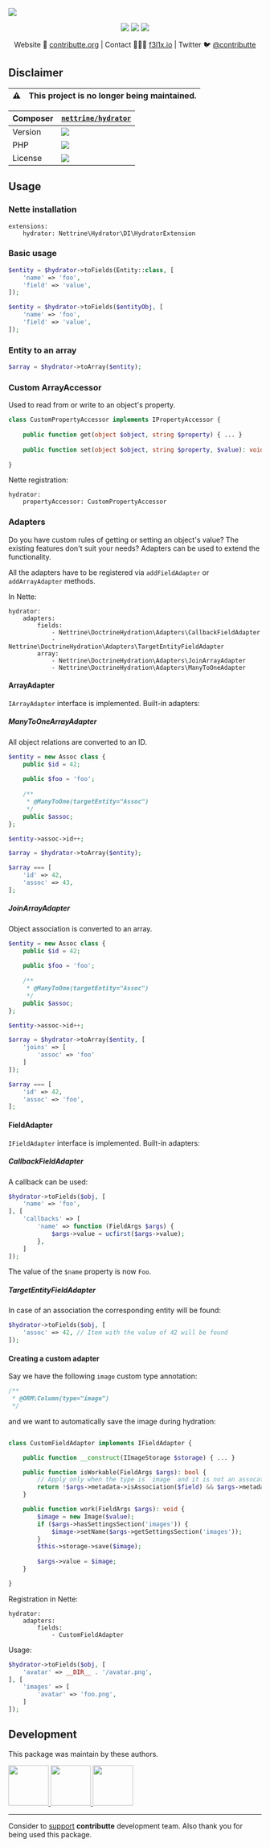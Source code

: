 ![](https://heatbadger.now.sh/github/readme/contributte/hydrator/?deprecated=1)

<p align=center>
    <a href="https://bit.ly/ctteg"><img src="https://badgen.net/badge/support/gitter/cyan"></a>
    <a href="https://bit.ly/cttfo"><img src="https://badgen.net/badge/support/forum/yellow"></a>
    <a href="https://contributte.org/partners.html"><img src="https://badgen.net/badge/sponsor/donations/F96854"></a>
</p>

<p align=center>
    Website 🚀 <a href="https://contributte.org">contributte.org</a> | Contact 👨🏻‍💻 <a href="https://f3l1x.io">f3l1x.io</a> | Twitter 🐦 <a href="https://twitter.com/contributte">@contributte</a>
</p>

## Disclaimer

| :warning: | This project is no longer being maintained.
|---|---|

| Composer | [`nettrine/hydrator`](https://packagist.org/packages/nettrine/hydrator) |
|---| --- |
| Version | ![](https://badgen.net/packagist/v/nettrine/hydrator) |
| PHP | ![](https://badgen.net/packagist/php/nettrine/hydrator) |
| License | ![](https://badgen.net/github/license/contributte/hydrator) |

## Usage

### Nette installation

```neon
extensions:
    hydrator: Nettrine\Hydrator\DI\HydratorExtension
```

### Basic usage

```php
$entity = $hydrator->toFields(Entity::class, [
	'name' => 'foo',
	'field' => 'value',
]);

$entity = $hydrator->toFields($entityObj, [
	'name' => 'foo',
	'field' => 'value',
]);
```

### Entity to an array

```php
$array = $hydrator->toArray($entity);
```

### Custom ArrayAccessor

Used to read from or write to an object's property.

```php
class CustomPropertyAccessor implements IPropertyAccessor {
	
	public function get(object $object, string $property) { ... }
	
	public function set(object $object, string $property, $value): void { ... }
	
}
```

Nette registration:
```neon
hydrator:
    propertyAccessor: CustomPropertyAccessor
```

### Adapters

Do you have custom rules of getting or setting an object's value? The existing features don't suit your needs? Adapters can be used to extend the functionality.

All the adapters have to be registered via `addFieldAdapter` or `addArrayAdapter` methods.

In Nette:

```neon
hydrator:
    adapters:
        fields:
            - Nettrine\DoctrineHydration\Adapters\CallbackFieldAdapter
            - Nettrine\DoctrineHydration\Adapters\TargetEntityFieldAdapter
        array:
            - Nettrine\DoctrineHydration\Adapters\JoinArrayAdapter
            - Nettrine\DoctrineHydration\Adapters\ManyToOneAdapter

```

#### ArrayAdapter

`IArrayAdapter` interface is implemented. Built-in adapters:

##### ManyToOneArrayAdapter

All object relations are converted to an ID.

```php
$entity = new Assoc class {
	public $id = 42;
	
	public $foo = 'foo';
	
	/**
	 * @ManyToOne(targetEntity="Assoc")
	 */
	public $assoc;
};

$entity->assoc->id++;

$array = $hydrator->toArray($entity);

$array === [
	'id' => 42,
	'assoc' => 43,
];
```

##### JoinArrayAdapter

Object association is converted to an array.

```php
$entity = new Assoc class {
	public $id = 42;
	
	public $foo = 'foo';
	
	/**
	 * @ManyToOne(targetEntity="Assoc")
	 */
	public $assoc;
};

$entity->assoc->id++;

$array = $hydrator->toArray($entity, [
	'joins' => [
		'assoc' => 'foo'
	]
]);

$array === [
	'id' => 42,
	'assoc' => 'foo',
];
```

#### FieldAdapter

`IFieldAdapter` interface is implemented. Built-in adapters:

##### CallbackFieldAdapter

A callback can be used:

```php
$hydrator->toFields($obj, [
	'name' => 'foo',
], [
	'callbacks' => [
		'name' => function (FieldArgs $args) {
		    $args->value = ucfirst($args->value);
		},
	] 
]);
```

The value of the `$name` property is now `Foo`.

##### TargetEntityFieldAdapter

In case of an association the corresponding entity will be found:

```php
$hydrator->toFields($obj, [
	'assoc' => 42, // Item with the value of 42 will be found
]);
```

#### Creating a custom adapter

Say we have the following `image` custom type annotation:

```php
/**
 * @ORM\Column(type="image")
 */
```

and we want to automatically save the image during hydration:

```php

class CustomFieldAdapter implements IFieldAdapter {

	public function __construct(IImageStorage $storage) { ... }

	public function isWorkable(FieldArgs $args): bool {
		// Apply only when the type is `image` and it is not an assocation
		return !$args->metadata->isAssociation($field) && $args->metadata->getFieldMapping($field)['type'] === 'image';
	}

	public function work(FieldArgs $args): void {
		$image = new Image($value);
		if ($args->hasSettingsSection('images')) {
			$image->setName($args->getSettingsSection('images'));
		}
		$this->storage->save($image);
		
		$args->value = $image;
	}

}

```

Registration in Nette:

```neon
hydrator:
    adapters:
        fields: 
            - CustomFieldAdapter
```

Usage:

```php
$hydrator->toFields($obj, [
	'avatar' => __DIR__ . '/avatar.png',
], [
	'images' => [
		'avatar' => 'foo.png',
	]
]);
```

## Development

This package was maintain by these authors.

<a href="https://github.com/f3l1x">
  <img width="80" height="80" src="https://avatars2.githubusercontent.com/u/538058?v=3&s=80">
</a>

<a href="https://github.com/Gappa">
  <img width="80" height="80" src="https://avatars2.githubusercontent.com/u/749981?v=3&s=80">
</a>

<a href="https://github.com/MartkCz">
  <img width="80" height="80" src="https://avatars2.githubusercontent.com/u/10145362?v=3&s=80">
</a>

-----

Consider to [support](https://contributte.org/partners.html) **contributte** development team.
Also thank you for being used this package.
